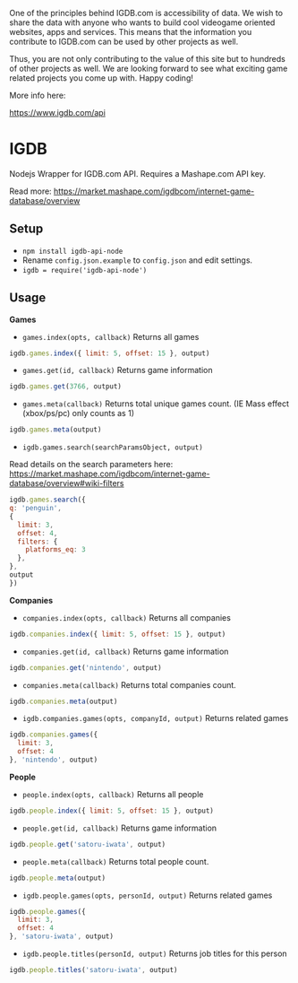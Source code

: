 One of the principles behind IGDB.com is accessibility of data. We wish to share the data with anyone who wants to build cool videogame oriented websites, apps and services. This means that the information you contribute to IGDB.com can be used by other projects as well.

Thus, you are not only contributing to the value of this site but to hundreds of other projects as well. We are looking forward to see what exciting game related projects you come up with. Happy coding!

More info here:

https://www.igdb.com/api

IGDB
=

Nodejs Wrapper for IGDB.com API. Requires a Mashape.com API key.

Read more: https://market.mashape.com/igdbcom/internet-game-database/overview

Setup
-
* `npm install igdb-api-node`
* Rename `config.json.example` to `config.json` and edit settings.
* `igdb = require('igdb-api-node')`

Usage
-

**Games**

* `games.index(opts, callback)` Returns all games
```javascript
igdb.games.index({ limit: 5, offset: 15 }, output)
```

* `games.get(id, callback)` Returns game information
```javascript
igdb.games.get(3766, output)
```

* `games.meta(callback)` Returns total unique games count. (IE Mass effect (xbox/ps/pc) only counts as 1)
```javascript
igdb.games.meta(output)
```

* `igdb.games.search(searchParamsObject, output)`

Read details on the search parameters here: https://market.mashape.com/igdbcom/internet-game-database/overview#wiki-filters

```javascript
igdb.games.search({
q: 'penguin',
{
  limit: 3,
  offset: 4,
  filters: {
    platforms_eq: 3
  },
},
output
})
```

**Companies**

* `companies.index(opts, callback)` Returns all companies
```javascript
igdb.companies.index({ limit: 5, offset: 15 }, output)
```

* `companies.get(id, callback)` Returns game information
```javascript
igdb.companies.get('nintendo', output)
```

* `companies.meta(callback)` Returns total companies count.
```javascript
igdb.companies.meta(output)
```

* `igdb.companies.games(opts, companyId, output)`  Returns related games

```javascript
igdb.companies.games({
  limit: 3,
  offset: 4
}, 'nintendo', output)
```

**People**

* `people.index(opts, callback)` Returns all people
```javascript
igdb.people.index({ limit: 5, offset: 15 }, output)
```

* `people.get(id, callback)` Returns game information
```javascript
igdb.people.get('satoru-iwata', output)
```

* `people.meta(callback)` Returns total people count.
```javascript
igdb.people.meta(output)
```

* `igdb.people.games(opts, personId, output)` Returns related games

```javascript
igdb.people.games({
  limit: 3,
  offset: 4
}, 'satoru-iwata', output)
```

* `igdb.people.titles(personId, output)` Returns job titles for this person

```javascript
igdb.people.titles('satoru-iwata', output)
```
